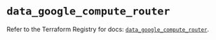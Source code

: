 # `data_google_compute_router`

Refer to the Terraform Registry for docs: [`data_google_compute_router`](https://registry.terraform.io/providers/drfaust92/google/4.16.4/docs/data-sources/compute_router).

